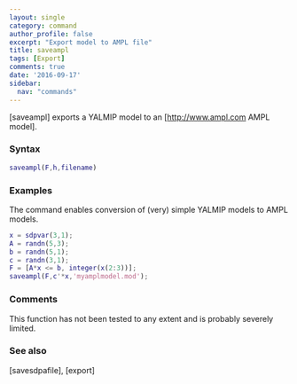 ```yaml
---
layout: single
category: command
author_profile: false
excerpt: "Export model to AMPL file"
title: saveampl
tags: [Export]
comments: true
date: '2016-09-17'
sidebar:
  nav: "commands"
---
```


[saveampl] exports a YALMIP model to an [http://www.ampl.com AMPL model].

### Syntax

````matlab
saveampl(F,h,filename)
````

### Examples

The command enables conversion of (very) simple YALMIP models to AMPL models.

````matlab
x = sdpvar(3,1);
A = randn(5,3);
b = randn(5,1);
c = randn(3,1);
F = [A*x <= b, integer(x(2:3))];
saveampl(F,c'*x,'myamplmodel.mod');
````

### Comments

This function has not been tested to any extent and is probably severely limited.

### See also
[savesdpafile], [export]
